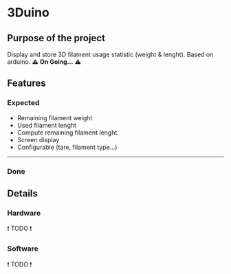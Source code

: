 # 3Duino

## Purpose of the project

Display and store 3D filament usage statistic (weight & lenght).
Based on arduino.
:warning: **On Going...** :warning:

## Features

### Expected

* Remaining filament weight
* Used filament lenght
* Compute remaining filament lenght
* Screen display
* Configurable (tare, filament type...)

- - - -

### Done

## Details

### Hardware

:heavy_exclamation_mark: TODO :heavy_exclamation_mark:

### Software

:heavy_exclamation_mark: TODO :heavy_exclamation_mark: